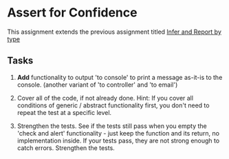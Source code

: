 # Assert for Confidence

This assignment extends the previous assignment titled
[Infer and Report by type](type-wise-inference.md)

## Tasks

1. **Add** functionality to output 'to console'
to print a message as-it-is to the console.
(another variant of 'to controller' and 'to email')

1. Cover all of the code, if not already done.
Hint: If you cover all conditions of generic / abstract functionality first,
you don't need to repeat the test at a specific level.

1. Strengthen the tests. See if the tests still pass when you empty the
'check and alert' functionality - just keep the function and its return,
no implementation inside.
If your tests pass, they are not strong enough to catch errors.
Strengthen the tests.
